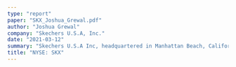 ```yaml
---
type: "report"
paper: "SKX_Joshua_Grewal.pdf"
author: "Joshua Grewal"
company: "Skechers U.S.A, Inc."
date: "2021-03-12"
summary: "Skechers U.S.A Inc, headquartered in Manhattan Beach, California, was founded in 1992 and specializes in affordable yet stylish footwear and apparel. Skechers sells its products to wholesale distributors, retailers and directly to consumers in over 170 countries."
title: "NYSE: SKX"
---
```

